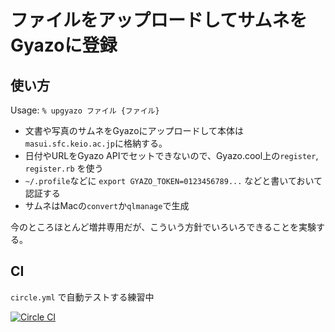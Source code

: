# ファイルをアップロードしてサムネをGyazoに登録

## 使い方

Usage: ```% upgyazo ファイル {ファイル}```

* 文書や写真のサムネをGyazoにアップロードして本体は```masui.sfc.keio.ac.jp```に格納する。
* 日付やURLをGyazo APIでセットできないので、Gyazo.cool上の```register```, ```register.rb``` を使う
* ```~/.profile```などに ```export GYAZO_TOKEN=0123456789...``` などと書いておいて認証する
* サムネはMacの```convert```か```qlmanage```で生成

今のところほとんど増井専用だが、こういう方針でいろいろできることを実験する。

## CI

```circle.yml``` で自動テストする練習中

[![Circle CI](https://circleci.com/gh/masui/UpGyazo.svg?style=svg)](https://circleci.com/gh/masui/UpGyazo)



